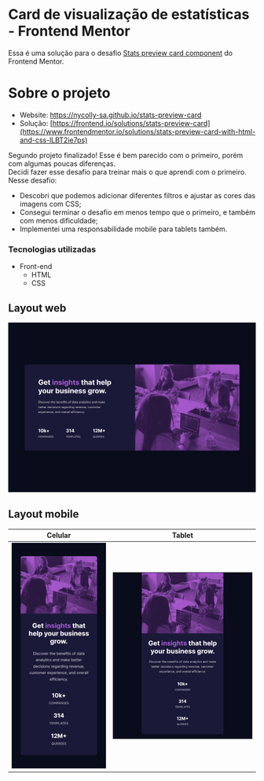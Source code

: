 # Card de visualização de estatísticas - Frontend Mentor
Essa é uma solução para o desafio [Stats preview card component](https://www.frontendmentor.io/challenges/stats-preview-card-component-8JqbgoU62) do Frontend Mentor.

# Sobre o projeto
- Website: https://nycolly-sa.github.io/stats-preview-card
- Solução: [https://frontend.io/solutions/stats-preview-card](https://www.frontendmentor.io/solutions/stats-preview-card-with-html-and-css-lLBT2ie7ps)

Segundo projeto finalizado! Esse é bem parecido com o primeiro, porém com algumas poucas diferenças.  
Decidi fazer esse desafio para treinar mais o que aprendi com o primeiro.
Nesse desafio:
- Descobri que podemos adicionar diferentes filtros e ajustar as cores das imagens com CSS;
- Consegui terminar o desafio em menos tempo que o primeiro, e também com menos dificuldade;
- Implementei uma responsabilidade mobile para tablets também.

### Tecnologias utilizadas
- Front-end
  - HTML
  - CSS

## Layout web
![Web 1](https://github.com/Nycolly-SA/stats-preview-card/blob/main/desktop.png)

## Layout mobile
| Celular                                                                                                                             | Tablet                                                                                                                         |
| ----------------------------------------------------------------------------------------------------------------------------------- | ------------------------------------------------------------------------------------------------------------------------------ |
| <img src='https://github.com/Nycolly-SA/stats-preview-card/blob/main/mobile%20(celular).png' alt='cell phone' width='350px'> | <img src='https://github.com/Nycolly-SA/stats-preview-card/blob/main/mobile%20(tablet).png' alt='tablet' width='550px'> |
